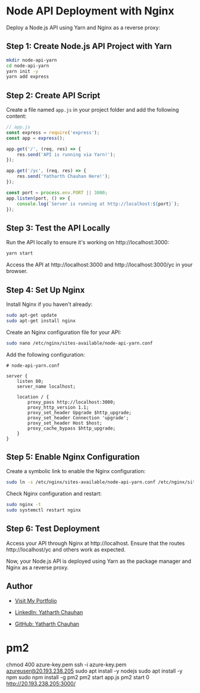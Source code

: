 # Node API Deployment with Nginx

Deploy a Node.js API using Yarn and Nginx as a reverse proxy:

## Step 1: Create Node.js API Project with Yarn

```bash
mkdir node-api-yarn
cd node-api-yarn
yarn init -y
yarn add express
```

## Step 2: Create API Script

Create a file named `app.js` in your project folder and add the following content:

```javascript
// app.js
const express = require('express');
const app = express();

app.get('/', (req, res) => {
    res.send('API is running via Yarn!');
});

app.get('/yc', (req, res) => {
    res.send('Yatharth Chauhan Here!');
});

const port = process.env.PORT || 3000;
app.listen(port, () => {
    console.log(`Server is running at http://localhost:${port}`);
});
```

## Step 3: Test the API Locally

Run the API locally to ensure it's working on http://localhost:3000:

```bash
yarn start
```

Access the API at http://localhost:3000 and http://localhost:3000/yc in your browser.

## Step 4: Set Up Nginx

Install Nginx if you haven't already:

```bash
sudo apt-get update
sudo apt-get install nginx
```

Create an Nginx configuration file for your API:

```bash
sudo nano /etc/nginx/sites-available/node-api-yarn.conf
```

Add the following configuration:

```nginx
# node-api-yarn.conf

server {
    listen 80;
    server_name localhost;

    location / {
        proxy_pass http://localhost:3000;
        proxy_http_version 1.1;
        proxy_set_header Upgrade $http_upgrade;
        proxy_set_header Connection 'upgrade';
        proxy_set_header Host $host;
        proxy_cache_bypass $http_upgrade;
    }
}
```

## Step 5: Enable Nginx Configuration

Create a symbolic link to enable the Nginx configuration:

```bash
sudo ln -s /etc/nginx/sites-available/node-api-yarn.conf /etc/nginx/sites-enabled
```

Check Nginx configuration and restart:

```bash
sudo nginx -t
sudo systemctl restart nginx
```

## Step 6: Test Deployment

Access your API through Nginx at http://localhost. Ensure that the routes http://localhost/yc and others work as expected.

Now, your Node.js API is deployed using Yarn as the package manager and Nginx as a reverse proxy.

## Author
- [Visit My Portfolio](https://yatharthchauhan.me)

- [LinkedIn: Yatharth Chauhan](https://www.linkedin.com/in/yatharth-chauhan-729674202/)

- [GitHub: Yatharth Chauhan](https://github.com/YatharthChauhan2362)




# pm2
chmod 400 azure-key.pem
ssh -i azure-key.pem azureuser@20.193.238.205
sudo apt install -y nodejs
sudo apt install -y npm
sudo npm install -g pm2
pm2 start app.js
pm2 start 0
http://20.193.238.205:3000/